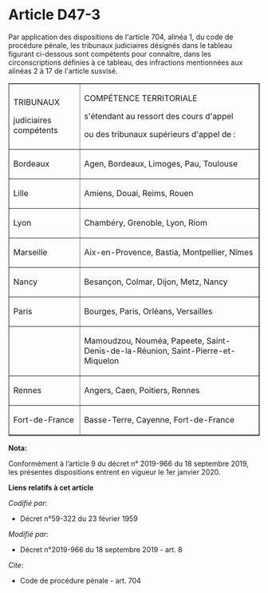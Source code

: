 # Article D47-3

Par application des dispositions de l'article 704, alinéa 1, du code de procédure pénale, les tribunaux judiciaires désignés
dans le tableau figurant ci-dessous sont compétents pour connaître, dans les circonscriptions définies à ce tableau, des
infractions mentionnées aux alinéas 2 à 17 de l'article susvisé.

<table align="center" border="1" cellpadding="0" cellspacing="0">
  <tbody>
    <tr>
      <td>

TRIBUNAUX

judiciaires compétents

</td>
      <td>

COMPÉTENCE TERRITORIALE

s'étendant au ressort des cours d'appel

ou des tribunaux supérieurs d'appel de :

</td>
    </tr>
    <tr>
      <td>

Bordeaux

</td>
      <td>

Agen, Bordeaux, Limoges, Pau, Toulouse

</td>
    </tr>
    <tr>
      <td>

Lille

</td>
      <td>

Amiens, Douai, Reims, Rouen

</td>
    </tr>
    <tr>
      <td>

Lyon

</td>
      <td>

Chambéry, Grenoble, Lyon, Riom

</td>
    </tr>
    <tr>
      <td>

Marseille

</td>
      <td>

Aix-en-Provence, Bastia, Montpellier, Nîmes

</td>
    </tr>
    <tr>
      <td>

Nancy

</td>
      <td>

Besançon, Colmar, Dijon, Metz, Nancy

</td>
    </tr>
    <tr>
      <td>

Paris

</td>
      <td>

Bourges, Paris, Orléans, Versailles

</td>
    </tr>
    <tr>
      <td>
      </td><td>

Mamoudzou, Nouméa, Papeete, Saint-Denis-de-la-Réunion, Saint-Pierre-et-Miquelon

</td>
    </tr>
    <tr>
      <td>

Rennes

</td>
      <td>

Angers, Caen, Poitiers, Rennes

</td>
    </tr>
    <tr>
      <td>

Fort-de-France

</td>
      <td>

Basse-Terre, Cayenne, Fort-de-France

</td>
    </tr>
  </tbody>
</table>

**Nota:**

Conformément à l’article 9 du décret n° 2019-966 du 18 septembre 2019, les présentes dispositions entrent en vigueur le 1er
janvier 2020.

**Liens relatifs à cet article**

_Codifié par_:

  - Décret n°59-322 du 23 février 1959

_Modifié par_:

  - Décret n°2019-966 du 18 septembre 2019 - art. 8

_Cite_:

  - Code de procédure pénale - art. 704
